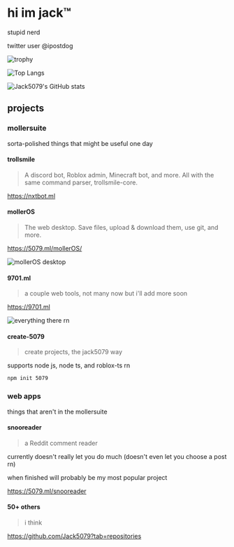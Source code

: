 # hi im jack&trade;

stupid nerd

twitter user @ipostdog

![trophy](https://github-profile-trophy.vercel.app/?username=Jack5079&theme=monokai&no-frame=true)

![Top Langs](https://github-readme-stats.vercel.app/api/top-langs/?username=Jack5079)

![Jack5079's GitHub stats](https://github-readme-stats.vercel.app/api?username=Jack5079&count_private=true&show_icon=true)

## projects

### mollersuite

sorta-polished things that might be useful one day

#### trollsmile

> A discord bot, Roblox admin, Minecraft bot, and more. All with the same command parser, trollsmile-core.

https://nxtbot.ml

#### mollerOS

> The web desktop. Save files, upload & download them, use git, and more.

https://5079.ml/mollerOS/

![mollerOS desktop](https://user-images.githubusercontent.com/29169102/115480507-9ce37800-a218-11eb-84f7-015f12530e0e.png)

#### 9701.ml

> a couple web tools, not many now but i'll add more soon

https://9701.ml

![everything there rn](https://user-images.githubusercontent.com/29169102/115480971-96093500-a219-11eb-9135-46c74ffc08a8.png)

#### create-5079

> create projects, the jack5079 way

supports node js, node ts, and roblox-ts rn

```sh
npm init 5079
```

### web apps

things that aren't in the mollersuite

#### snooreader

> a Reddit comment reader

currently doesn't really let you do much (doesn't even let you choose a post rn)

when finished will probably be my most popular project

https://5079.ml/snooreader

#### 50+ others

> i think

https://github.com/Jack5079?tab=repositories
